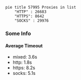 
```mermaid
pie title 57995 Proxies in list
    "HTTP" : 26683
    "HTTPS": 8642
    "SOCKS" : 29976
```

### Some Info
#### Average Timeout

- mixed: 3.6s
- http: 1.8s
- https: 8.2s
- socks: 5.1s
